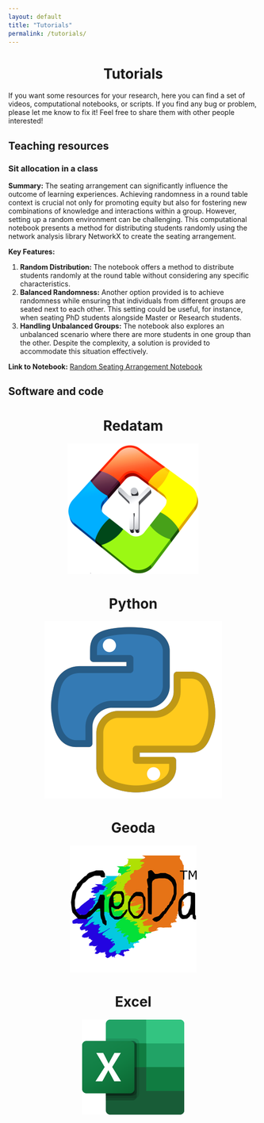 ```yaml
---
layout: default
title: "Tutorials"
permalink: /tutorials/
---
```


<center> <h1>Tutorials</h1> </center>

If you want some resources for your research, here you can find a set of videos, computational notebooks, or scripts. If you find any bug or problem, please let me know to fix it! Feel free to share them with other people interested!

## Teaching resources

### Sit allocation in a class

**Summary:**
The seating arrangement can significantly influence the outcome of learning experiences. Achieving randomness in a round table context is crucial not only for promoting equity but also for fostering new combinations of knowledge and interactions within a group. However, setting up a random environment can be challenging. This computational notebook presents a method for distributing students randomly using the network analysis library NetworkX to create the seating arrangement.

**Key Features:**
1. **Random Distribution:** The notebook offers a method to distribute students randomly at the round table without considering any specific characteristics.
2. **Balanced Randomness:** Another option provided is to achieve randomness while ensuring that individuals from different groups are seated next to each other. This setting could be useful, for instance, when seating PhD students alongside Master or Research students.
3. **Handling Unbalanced Groups:** The notebook also explores an unbalanced scenario where there are more students in one group than the other. Despite the complexity, a solution is provided to accommodate this situation effectively.

**Link to Notebook:** [Random Seating Arrangement Notebook](https://colab.research.google.com/drive/17_OtGULUDAgJDXVVphjcIraeVN_raJHd?usp=sharing)

## Software and code

<!-- Redatam Section -->
<h1 align="center">Redatam</h1>
<p align="center">
  <a href="/tutorials/redatam">
    <img src="images/REDATAM.png" alt="Redatam">
  </a>
</p>

<!-- Python Section -->
<h1 align="center">Python</h1>
<p align="center">
  <a href="/tutorials/python">
    <img src="images/python.png" alt="Python">
  </a>
</p>

<!-- Geoda Section -->
<h1 align="center">Geoda</h1>
<p align="center">
  <a href="/tutorials/geoda">
    <img src="images/geoda.png" alt="Geoda">
  </a>
</p>

<!-- Excel Section -->
<h1 align="center">Excel</h1>
<p align="center">
  <a href="/tutorials/excel">
    <img src="images/Excel.png" alt="Excel">
  </a>
</p>




